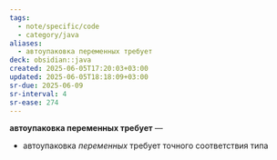 ```yaml
---
tags:
  - note/specific/code
  - category/java
aliases:
  - автоупаковка переменных требует
deck: obsidian::java
created: 2025-06-05T17:20:03+03:00
updated: 2025-06-05T18:18:09+03:00
sr-due: 2025-06-09
sr-interval: 4
sr-ease: 274
---
```


**автоупаковка переменных требует**
—
- автоупаковка *переменных* требует точного соответствия типа
